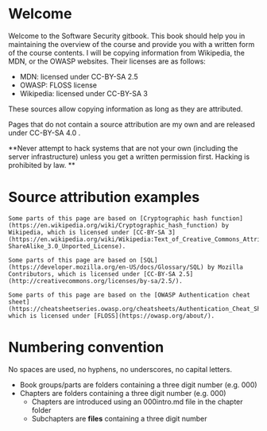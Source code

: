 # Welcome 
Welcome to the Software Security gitbook. This book should help you in maintaining the overview of the course and provide you with a written form of the course contents.
I will be copying information from Wikipedia, the MDN, or the OWASP websites. Their licenses are as follows:
* MDN: licensed under CC-BY-SA 2.5
* OWASP: FLOSS license
* Wikipedia: licensed under CC-BY-SA 3

These sources allow copying information as long as they are attributed. 

Pages that do not contain a source attribution are my own and are released under CC-BY-SA 4.0 .

**Never attempt to hack systems that are not your own (including the server infrastructure) unless you get a written permission first. Hacking is prohibited by law. **

# Source attribution examples

```
Some parts of this page are based on [Cryptographic hash function](https://en.wikipedia.org/wiki/Cryptographic_hash_function) by Wikipedia, which is licensed under [CC-BY-SA 3](https://en.wikipedia.org/wiki/Wikipedia:Text_of_Creative_Commons_Attribution-ShareAlike_3.0_Unported_License).

Some parts of this page are based on [SQL](https://developer.mozilla.org/en-US/docs/Glossary/SQL) by Mozilla Contributors, which is licensed under [CC-BY-SA 2.5](http://creativecommons.org/licenses/by-sa/2.5/).

Some parts of this page are based on the [OWASP Authentication cheat sheet](https://cheatsheetseries.owasp.org/cheatsheets/Authentication_Cheat_Sheet.html), which is licensed under [FLOSS](https://owasp.org/about/).
```

# Numbering convention
No spaces are used, no hyphens, no underscores, no capital letters.
* Book groups/parts are folders containing a three digit number (e.g. 000)
* Chapters are folders containing a three digit number (e.g. 000)
    * Chapters are introduced using an 000intro.md file in the chapter folder
    * Subchapters are **files** containing a three digit number

